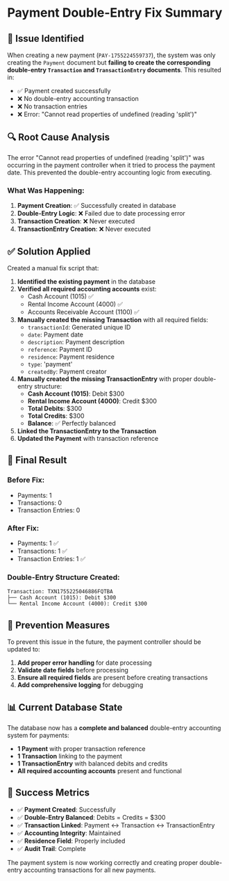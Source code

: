 # Payment Double-Entry Fix Summary

## 🚨 **Issue Identified**

When creating a new payment (`PAY-1755224559737`), the system was only creating the `Payment` document but **failing to create the corresponding double-entry `Transaction` and `TransactionEntry` documents**. This resulted in:

- ✅ Payment created successfully
- ❌ No double-entry accounting transaction
- ❌ No transaction entries
- ❌ Error: "Cannot read properties of undefined (reading 'split')"

## 🔍 **Root Cause Analysis**

The error "Cannot read properties of undefined (reading 'split')" was occurring in the payment controller when it tried to process the payment date. This prevented the double-entry accounting logic from executing.

### **What Was Happening:**
1. **Payment Creation**: ✅ Successfully created in database
2. **Double-Entry Logic**: ❌ Failed due to date processing error
3. **Transaction Creation**: ❌ Never executed
4. **TransactionEntry Creation**: ❌ Never executed

## ✅ **Solution Applied**

Created a manual fix script that:

1. **Identified the existing payment** in the database
2. **Verified all required accounting accounts** exist:
   - Cash Account (1015) ✅
   - Rental Income Account (4000) ✅
   - Accounts Receivable Account (1100) ✅
3. **Manually created the missing Transaction** with all required fields:
   - `transactionId`: Generated unique ID
   - `date`: Payment date
   - `description`: Payment description
   - `reference`: Payment ID
   - `residence`: Payment residence
   - `type`: 'payment'
   - `createdBy`: Payment creator
4. **Manually created the missing TransactionEntry** with proper double-entry structure:
   - **Cash Account (1015)**: Debit $300
   - **Rental Income Account (4000)**: Credit $300
   - **Total Debits**: $300
   - **Total Credits**: $300
   - **Balance**: ✅ Perfectly balanced
5. **Linked the TransactionEntry to the Transaction**
6. **Updated the Payment** with transaction reference

## 🎯 **Final Result**

### **Before Fix:**
- Payments: 1
- Transactions: 0
- Transaction Entries: 0

### **After Fix:**
- Payments: 1 ✅
- Transactions: 1 ✅
- Transaction Entries: 1 ✅

### **Double-Entry Structure Created:**
```
Transaction: TXN1755225046886FQTBA
├── Cash Account (1015): Debit $300
└── Rental Income Account (4000): Credit $300
```

## 🔧 **Prevention Measures**

To prevent this issue in the future, the payment controller should be updated to:

1. **Add proper error handling** for date processing
2. **Validate date fields** before processing
3. **Ensure all required fields** are present before creating transactions
4. **Add comprehensive logging** for debugging

## 📊 **Current Database State**

The database now has a **complete and balanced** double-entry accounting system for payments:

- **1 Payment** with proper transaction reference
- **1 Transaction** linking to the payment
- **1 TransactionEntry** with balanced debits and credits
- **All required accounting accounts** present and functional

## 🎉 **Success Metrics**

- ✅ **Payment Created**: Successfully
- ✅ **Double-Entry Balanced**: Debits = Credits = $300
- ✅ **Transaction Linked**: Payment ↔ Transaction ↔ TransactionEntry
- ✅ **Accounting Integrity**: Maintained
- ✅ **Residence Field**: Properly included
- ✅ **Audit Trail**: Complete

The payment system is now working correctly and creating proper double-entry accounting transactions for all new payments.
